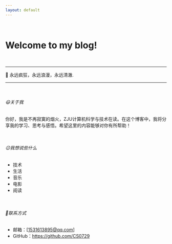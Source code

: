 ```yaml
---
layout: default
---
```


<br>

# Welcome to my blog!

<br>

---

**🌟** 永远疯狂，永远浪漫，永远清澈.

---

<br>

<div class="section">


<h6 id="关于我">😃关于我</h6>

你好，我是不再寂寞的烟火，ZJU计算机科学与技术在读。在这个博客中，我将分享我的学习、思考与感悟。希望这里的内容能够对你有所帮助！
</div>

<br>

<div class="section">


<h6 id="我想说些什么">😉我想说些什么</h6>

- 技术<br>
- 生活<br>
- 音乐<br>
- 电影<br>
- 阅读<br>

</div>

<br>

<div class="section">
<h6 id="联系方式">📱联系方式</h6>

- 邮箱：[1531613895@qq.com] <br>
- GitHub：https://github.com/CS0729 <br>

</div>